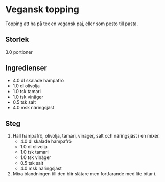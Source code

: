 # Vegansk topping
Topping att ha på tex en vegansk paj, eller som pesto till pasta.

## Storlek
3.0 portioner 

## Ingredienser
- 4.0 dl skalade hampafrö
- 1.0 dl olivolja
- 1.0 tsk tamari
- 1.0 tsk vinäger
- 0.5 tsk salt
- 4.0 msk näringsjäst


## Steg
1. Häll hampafrö, olivolja, tamari, vinäger, salt och näringsjäst i en mixer.
    - 4.0 dl skalade hampafrö
    - 1.0 dl olivolja
    - 1.0 tsk tamari
    - 1.0 tsk vinäger
    - 0.5 tsk salt
    - 4.0 msk näringsjäst
2. Mixa blandningen till den blir slätare men fortfarande med lite bitar i.


